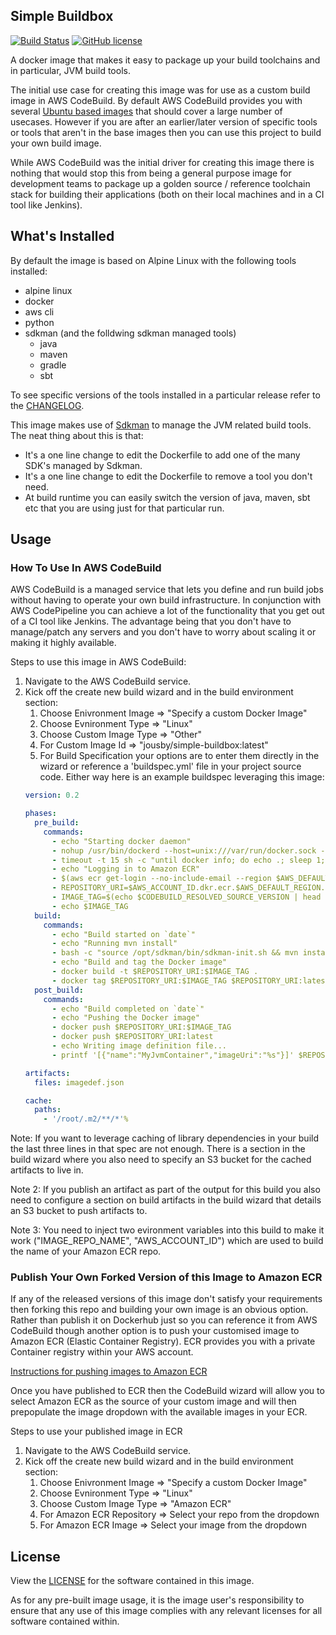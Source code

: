 ## Simple Buildbox 

[![Build Status](https://travis-ci.org/jousby/simple-buildbox.svg?branch=master)](https://travis-ci.org/jousby/simple-buildbox)
[![GitHub license](https://img.shields.io/badge/license-MIT-blue.svg)](https://github.com/jousby/simple-buildbox/blob/master/LICENSE)

A docker image that makes it easy to package up your build toolchains and in particular, JVM build tools.

The initial use case for creating this image was for use as a custom build image in AWS CodeBuild. By default AWS CodeBuild provides you with several [Ubuntu based images](https://docs.aws.amazon.com/codebuild/latest/userguide/build-env-ref-available.html) that should cover a large number of usecases. However if you are after an earlier/later version of specific tools or tools that aren't in the base images then you can use this project to build  your own build image.

While AWS CodeBuild was the initial driver for creating this image there is nothing that would stop this from being a general purpose image for development teams to package up a golden source / reference toolchain stack for building their applications (both on their local machines and in a CI tool like Jenkins).

## What's Installed

By default the image is based on Alpine Linux with the following tools installed:

* alpine linux
* docker
* aws cli
* python
* sdkman (and the folldwing sdkman managed tools)
  * java
  * maven
  * gradle
  * sbt

To see specific versions of the tools installed in a particular release refer to the [CHANGELOG](https://github.com/jousby/simple-buildbox/blob/master/CHANGELOG.md).

This image makes use of [Sdkman](http://sdkman.io) to manage the JVM related build tools. The neat thing about this is that:

* It's a one line change to edit the Dockerfile to add one of the many SDK's managed by Sdkman.
* It's a one line change to edit the Dockerfile to remove a tool you don't need.
* At build runtime you can easily switch the version of java, maven, sbt etc that you are using just for that particular run.

## Usage

### How To Use In AWS CodeBuild

AWS CodeBuild is a managed service that lets you define and run build jobs without having to operate your own build infrastructure. In conjunction with AWS CodePipeline you can achieve a lot of the functionality that you get out of a CI tool like Jenkins. The advantage being that you don't have to manage/patch any servers and you don't have to worry about scaling it or making it highly available.

Steps to use this image in AWS CodeBuild:

1. Navigate to the AWS CodeBuild service.
1. Kick off the create new build wizard and in the build environment section:
   1. Choose Enivronment Image => "Specify a custom Docker Image"
   1. Choose Evnironment Type => "Linux"
   1. Choose Custom Image Type => "Other"
   1. For Custom Image Id => "jousby/simple-buildbox:latest"
   1. For Build Specification your options are to enter them directly in the wizard or reference a 'buildspec.yml' file in your project source code. Either way here is an example buildspec leveraging this image:
   ```yaml
   version: 0.2

   phases:
     pre_build:
       commands:
         - echo "Starting docker daemon"
         - nohup /usr/bin/dockerd --host=unix:///var/run/docker.sock --host=tcp://0.0.0.0:2375 --storage-driver=overlay&
         - timeout -t 15 sh -c "until docker info; do echo .; sleep 1; done"
         - echo "Logging in to Amazon ECR"
         - $(aws ecr get-login --no-include-email --region $AWS_DEFAULT_REGION)
         - REPOSITORY_URI=$AWS_ACCOUNT_ID.dkr.ecr.$AWS_DEFAULT_REGION.amazonaws.com/$IMAGE_REPO_NAME
         - IMAGE_TAG=$(echo $CODEBUILD_RESOLVED_SOURCE_VERSION | head -c 8)
         - echo $IMAGE_TAG
     build:
       commands:
         - echo "Build started on `date`"
         - echo "Running mvn install"
         - bash -c "source /opt/sdkman/bin/sdkman-init.sh && mvn install"
         - echo "Build and tag the Docker image"
         - docker build -t $REPOSITORY_URI:$IMAGE_TAG .
         - docker tag $REPOSITORY_URI:$IMAGE_TAG $REPOSITORY_URI:latest
     post_build:
       commands:
         - echo "Build completed on `date`"
         - echo "Pushing the Docker image"
         - docker push $REPOSITORY_URI:$IMAGE_TAG
         - docker push $REPOSITORY_URI:latest
         - echo Writing image definition file...
         - printf '[{"name":"MyJvmContainer","imageUri":"%s"}]' $REPOSITORY_URI:$IMAGE_TAG > imagedef.json

   artifacts:
     files: imagedef.json

   cache:
     paths:
       - '/root/.m2/**/*'%
   ```

Note: If you want to leverage caching of library dependencies in your build the last three lines in that spec are not enough. There is a section in the build wizard where you also need to specify an S3 bucket for the cached artifacts to live in.

Note 2: If you publish an artifact as part of the output for this build you also need to configure a section on build artifacts in the build wizard that details an S3 bucket to push artifacts to.

Note 3: You need to inject two evironment variables into this build to make it work ("IMAGE_REPO_NAME", "AWS_ACCOUNT_ID") which are used to build the name of your Amazon ECR repo.

### Publish Your Own Forked Version of this Image to Amazon ECR

If any of the released versions of this image don't satisfy your requirements then forking this repo and building your own image is an obvious option. Rather than publish it on Dockerhub just so you can reference it from AWS CodeBuild though another option is to push your customised image to Amazon ECR (Elastic Container Registry). ECR provides you with a private Container registry within your AWS account.

[Instructions for pushing images to Amazon ECR](https://docs.aws.amazon.com/AmazonECR/latest/userguide/docker-push-ecr-image.html)

Once you have published to ECR then the CodeBuild wizard will allow you to select Amazon ECR as the source of your custom image and will then prepopulate the image dropdown with the available images in your ECR.

Steps to use your published image in ECR

1. Navigate to the AWS CodeBuild service.
1. Kick off the create new build wizard and in the build environment section:
   1. Choose Enivronment Image => "Specify a custom Docker Image"
   1. Choose Evnironment Type => "Linux"
   1. Choose Custom Image Type => "Amazon ECR"
   1. For Amazon ECR Repository => Select your repo from the dropdown
   1. For Amazon ECR Image => Select your image from the dropdown

## License

View the [LICENSE](https://github.com/jousby/simple-buildbox/blob/master/LICENSE) for the software contained in this image.

As for any pre-built image usage, it is the image user's responsibility to ensure that any use of this image complies with any relevant licenses for all software contained within.
